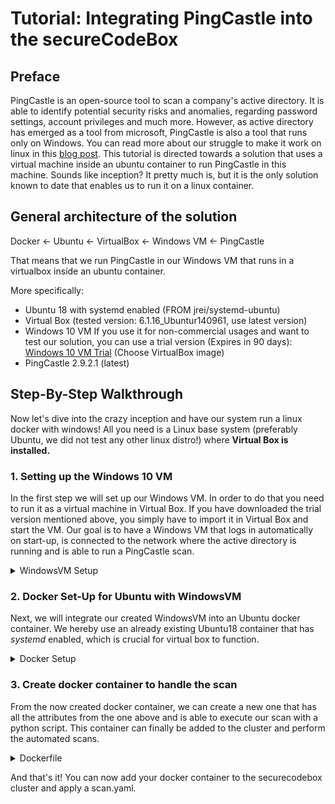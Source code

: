 <!--
SPDX-FileCopyrightText: 2021 iteratec GmbH

SPDX-License-Identifier: Apache-2.0
-->

# Tutorial: Integrating PingCastle into the secureCodeBox

## Preface

PingCastle is an open-source tool to scan a company's active directory. It is able to identify potential security
risks and anomalies, regarding password settings, account privileges and much more. However, as active directory
has emerged as a tool from microsoft, PingCastle is also a tool that runs only on Windows.
You can read more about our struggle to make it work on linux in this 
[blog post](https://docs.securecodebox.io/blog/2021/08/09/integrating-windows-scanners).
This tutorial is directed towards a solution that uses a virtual machine inside an ubuntu container to run
PingCastle in this machine. Sounds like inception? It pretty much is, but it is the only solution known to date that
enables us to run it on a linux container.

## General architecture of the solution

Docker <- Ubuntu <- VirtualBox <- Windows VM <- PingCastle

That means that we run PingCastle in our Windows VM that runs in a virtualbox inside an ubuntu container.

More specifically:
* Ubuntu 18 with systemd enabled (FROM jrei/systemd-ubuntu)
* Virtual Box (tested version: 6.1.16_Ubuntur140961, use latest version)
* Windows 10 VM
If you use it for non-commercial usages and want to test our solution, you can use a trial version (Expires in 90 days):
[Windows 10 VM Trial](https://developer.microsoft.com/de-de/windows/downloads/virtual-machines/) (Choose VirtualBox image)
* PingCastle 2.9.2.1 (latest)

## Step-By-Step Walkthrough

Now let's dive into the crazy inception and have our system run a linux docker with windows!
All you need is a Linux base system (preferably Ubuntu, we did not test any other linux distro!) where **Virtual Box
is installed.**

### 1. Setting up the Windows 10 VM
In the first step we will set up our Windows VM. In order to do that you need to run it as a virtual machine in 
Virtual Box. If you have downloaded the trial version mentioned above, you simply have to import it in Virtual Box
and start the VM.
Our goal is to have a Windows VM that logs in automatically on start-up, is connected to the network where the active
directory is running and is able to run a PingCastle scan.

<details>
<summary> WindowsVM Setup </summary>
0. Install your specific language & keyboard Settings (optional, but can be useful)

1. Allow login without password for VirtualBox:
   [Source Stackoverflow](https://stackoverflow.com/questions/35372516/vboxmanage-error-the-specified-user-was-not-able-to-logon-on-guest)

"Run" -> "gpedit.msc".
Windows Settings -> Security Settings -> Local Policies -> Security Options -> Accounts:
Limit local account use of blank passwords to console logon only -> set it to DISABLED.

2. Establish VPN Connection to the network where the AD is located (if not used in the network anyway)

If the container is always running in the company's network, this step should not be necessary.
<details>
<summary>Otherwise you have to automatically connect to the VPN on startup</summary>

Automatically connect to VPN on startup:
- Create a file "autoConnectVPN.bat"
- Add the following line to the file:
  c:\windows\system32\rasdial.exe "domain" [/domain:domain.de]
- Go To: C:\Users\USER\AppData\Roaming\Microsoft\Windows\Start Menu\Programs\Startup
- Create shortlink to the autoConnectVPN.bat file

**Unfortunately, we experienced that this does not always work with PingCastle. The connection was established,
but PingCastle refused to find the network. We provide a very dirty workaround that is not by any means error-prove.
It should only be used if all other possibilities failed, and you want to test if the docker container is working at all.**
```
Dirtiest workaround: Use python to automatically click on the connection symbol:
1. Install python 3.x and pip, add python to path, then (python -m) pip install pywin32

2. Create a script that just clicks "manually" on the connection symbols. (Read the mouse coordinates and click them)
```
</details>

3. Hang VM into the domain:

   3.1 Open Powershell.exe as Administrator(!)

   3.2 Type in the following command: Add-Computer -DomainName domain.de -NewName PingCastleVM

   3.3 Type in your credentials (Username is the domain shortcut, e.g. pschmidt; Password is your regular PW)

   3.4 If you are succesfull, this message shows:
   WARNING: The changes will take effect after you restart the computer (your computer name).

   3.5 Restart VM

   3.6 Check date&time, maybe the timezone has to be set manually to have a correct system time

4. Download necessary tools:

   4.1 [Download PingCastle](https://github.com/vletoux/pingcastle/releases/download/2.9.2.1/PingCastle_2.9.2.1.zip)

   4.2 Unzip to path: *C:\PingCastle*

   4.3 We found it most useful and the easiest way not to call PingCastle directly but via a script. 
       So create healthcheck.cmd in *C:\PingCastle* :
```
cd C:\PingCastle
PingCastle.exe --healthcheck --server domain.com
``` 
*cd* necessary because otherwise guestcontrol will use a wrong default path.  
  
   4.4 Check if you can successfully scan your domain via the script! 

5. Install Guest Additions for Virtual Box

6. Set Auto-Login:
   [Source: Tech-Faq](https://www.tech-faq.net/windows-10-autologin-einrichten/)

Create file and execute:
```
Windows Registry Editor Version 5.00

 [HKEY_LOCAL_MACHINE\SOFTWARE\Microsoft\Windows NT\CurrentVersion\Passwordless\Device]
"DevicePasswordLessBuildVersion"=dword:00000000
```

7. Disable recovery modes to avoid that the VM gets stuck upon startup. (This step is optional and can for certain
be further improved)

   7.1 Open cmd as administrator

   7.2
   ```
   reagentc /info
   reagentc /disable   
   ```
   
8. Now check if you can run your VM in headless mode and execute a scan:
```
    vboxmanage startvm WinVM --type headless
    vboxmanage showvminfo WinVM | grep "State" # should be "Running"
    vboxmanage guestcontrol WinVM run --exe "c:\\PingCastle\\healthcheck.cmd" --username USER
```

9. Finally, you must export the modified appliance using VirtualBox (.ova)
</details>

### 2. Docker Set-Up for Ubuntu with WindowsVM
Next, we will integrate our created WindowsVM into an Ubuntu docker container.
We hereby use an already existing Ubuntu18 container that has *systemd* enabled, 
which is crucial for virtual box to function.

<details>
<summary>Docker Setup</summary>

Dockerfile:
```
FROM jrei/systemd-ubuntu

# VirtualBox
RUN apt-get update \
  && apt-get -y install wget \
  && apt-get -y install gnupg2 \
  && apt-get -y install systemd \
  && apt-get -y install python3 \
  && apt-get -y install software-properties-common \
  && apt-get -y install unzip \
  && wget -q https://www.virtualbox.org/download/oracle_vbox_2016.asc -O- | apt-key add - \
  && wget -q https://www.virtualbox.org/download/oracle_vbox.asc -O- | apt-key add - \
  && add-apt-repository "deb https://download.virtualbox.org/virtualbox/debian bionic contrib" \
  && apt-get -y update \
  && apt-get -y install linux-headers-generic \
  && mkdir WindowsVM \
  && apt-get -y install virtualbox


# Add run pingcastle script
ADD run_pingcastle_healthcheck.py run_pingcastle_healthcheck.py
```

Now we have to do some manual configurations, so we must run the container. In --device, you have to provide the
path where vboxdrv on your base system is located.
```
docker run -d --privileged \
  --name windocvm --network=host \
  --device /dev/vboxdrv:/dev/vboxdrv \
  -v /sys/fs/cgroup:/sys/fs/cgroup:ro \
  -v /tmp:/tmp -it windocvm
```


Next, copy the WindowsVM to the created container:
```
docker cp WindowsVM/WinVM.ova windocvm:WindowsVM/WinVM.ova
```

Change to the running container and import and start the VM:
```
  docker exec -it windocvm /bin/bash
  
  cd WindowsVM \
  && vboxmanage import WinVM.ova \
  && vboxmanage list vms \
  && vboxmanage startvm WinVM --type headless \
  && vboxmanage showvminfo WinVM | grep "State"
```

After that you can push the docker image to your own docker repository or proceed with the local image.
</details>

### 3. Create docker container to handle the scan
From the now created docker container, we can create a new one that has all the attributes from the one above and is
able to execute our scan with a python script. This container can finally be added to the cluster and perform the 
automated scans.

<details>
<summary>Dockerfile</summary>

```
FROM docker.yourrepo.com/windocvm:latest

CMD python3 run_pingcastle_healthcheck.py
```
</details>


And that's it! You can now add your docker container to the securecodebox cluster and apply a scan.yaml.
